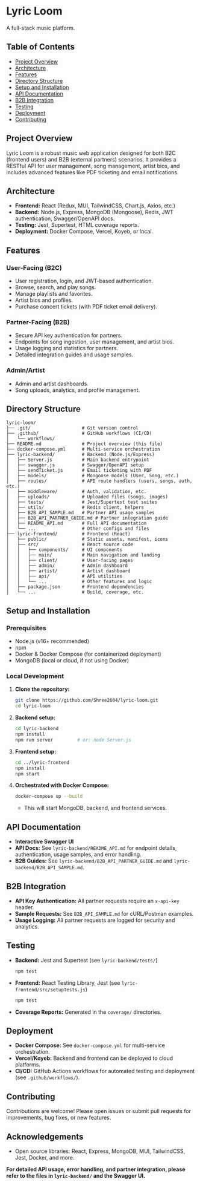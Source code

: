 # Lyric Loom

A full-stack music platform.



## Table of Contents
- [Project Overview](#project-overview)
- [Architecture](#architecture)
- [Features](#features)
- [Directory Structure](#directory-structure)
- [Setup and Installation](#setup-and-installation)
- [API Documentation](#api-documentation)
- [B2B Integration](#b2b-integration)
- [Testing](#testing)
- [Deployment](#deployment)
- [Contributing](#contributing)



## Project Overview
Lyric Loom is a robust music web application designed for both B2C (frontend users) and B2B (external partners) scenarios. It provides a RESTful API for user management, song management, artist bios, and includes advanced features like PDF ticketing and email notifications.



## Architecture
- **Frontend:** React (Redux, MUI, TailwindCSS, Chart.js, Axios, etc.)
- **Backend:** Node.js, Express, MongoDB (Mongoose), Redis, JWT authentication, Swagger/OpenAPI docs.
- **Testing:** Jest, Supertest, HTML coverage reports.
- **Deployment:** Docker Compose, Vercel, Koyeb, or local.



## Features
### User-Facing (B2C)
- User registration, login, and JWT-based authentication.
- Browse, search, and play songs.
- Manage playlists and favorites.
- Artist bios and profiles.
- Purchase concert tickets (with PDF ticket email delivery).

### Partner-Facing (B2B)
- Secure API key authentication for partners.
- Endpoints for song ingestion, user management, and artist bios.
- Usage logging and statistics for partners.
- Detailed integration guides and usage samples.

### Admin/Artist
- Admin and artist dashboards.
- Song uploads, analytics, and profile management.


## Directory Structure
```
lyric-loom/
├── .git/                   # Git version control
├── .github/                # GitHub workflows (CI/CD)
│   └── workflows/
├── README.md               # Project overview (this file)
├── docker-compose.yml      # Multi-service orchestration
├── lyric-backend/          # Backend (Node.js/Express)
│   ├── Server.js           # Main backend entrypoint
│   ├── swagger.js          # Swagger/OpenAPI setup
│   ├── sendTicket.js       # Email ticketing with PDF
│   ├── models/             # Mongoose models (User, Song, etc.)
│   ├── routes/             # API route handlers (users, songs, auth, etc.)
│   ├── middleware/         # Auth, validation, etc.
│   ├── uploads/            # Uploaded files (songs, images)
│   ├── tests/              # Jest/Supertest test suites
│   ├── utils/              # Redis client, helpers
│   ├── B2B_API_SAMPLE.md   # Partner API usage samples
│   ├── B2B_API_PARTNER_GUIDE.md # Partner integration guide
│   ├── README_API.md       # Full API documentation
│   └── ...                 # Other configs and files
├── lyric-frontend/         # Frontend (React)
│   ├── public/             # Static assets, manifest, icons
│   ├── src/                # React source code
│   │   ├── components/     # UI components
│   │   ├── main/           # Main navigation and landing
│   │   ├── client/         # User-facing pages
│   │   ├── admin/          # Admin dashboard
│   │   ├── artist/         # Artist dashboard
│   │   ├── api/            # API utilities
│   │   └── ...             # Other features and logic
│   ├── package.json        # Frontend dependencies
│   └── ...                 # Build, coverage, etc.
```



## Setup and Installation
### Prerequisites
- Node.js (v16+ recommended)
- npm
- Docker & Docker Compose (for containerized deployment)
- MongoDB (local or cloud, if not using Docker)

### Local Development
1. **Clone the repository:**
   ```sh
   git clone https://github.com/Shree2604/lyric-loom.git
   cd lyric-loom
   ```
2. **Backend setup:**
   ```sh
   cd lyric-backend
   npm install
   npm run server         # or: node Server.js
   ```
3. **Frontend setup:**
   ```sh
   cd ../lyric-frontend
   npm install
   npm start
   ```
4. **Orchestrated with Docker Compose:**
   ```sh
   docker-compose up --build
   ```
   - This will start MongoDB, backend, and frontend services.



## API Documentation
- **Interactive Swagger UI** 
- **API Docs:** See `lyric-backend/README_API.md` for endpoint details, authentication, usage samples, and error handling.
- **B2B Guides:** See `lyric-backend/B2B_API_PARTNER_GUIDE.md` and `lyric-backend/B2B_API_SAMPLE.md`.



## B2B Integration
- **API Key Authentication:** All partner requests require an `x-api-key` header.
- **Sample Requests:** See `B2B_API_SAMPLE.md` for cURL/Postman examples.
- **Usage Logging:** All partner requests are logged for security and analytics.



## Testing
- **Backend:** Jest and Supertest (see `lyric-backend/tests/`)
  ```sh
  npm test
  ```
- **Frontend:** React Testing Library, Jest (see `lyric-frontend/src/setupTests.js`)
  ```sh
  npm test
  ```
- **Coverage Reports:** Generated in the `coverage/` directories.



## Deployment
- **Docker Compose:** See `docker-compose.yml` for multi-service orchestration.
- **Vercel/Koyeb:** Backend and frontend can be deployed to cloud platforms.
- **CI/CD:** GitHub Actions workflows for automated testing and deployment (see `.github/workflows/`).



## Contributing
Contributions are welcome! Please open issues or submit pull requests for improvements, bug fixes, or new features.


## Acknowledgements
- Open source libraries: React, Express, MongoDB, MUI, TailwindCSS, Jest, Docker, and more.



**For detailed API usage, error handling, and partner integration, please refer to the files in `lyric-backend/` and the Swagger UI.**
